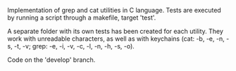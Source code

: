 Implementation of grep and cat utilities in C language. 
Tests are executed by running a script through a makefile, target 'test'.

A separate folder with its own tests has been created for each utility. 
They work with unreadable characters, as well as with keychains (cat: -b, -e, -n, -s, -t, -v; grep: -e, -i, -v, -c, -l, -n, -h, -s, -o).

Code on the 'develop' branch.

